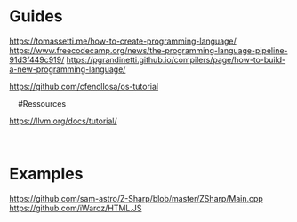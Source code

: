 

# Guides

https://tomassetti.me/how-to-create-programming-language/
https://www.freecodecamp.org/news/the-programming-language-pipeline-91d3f449c919/
https://pgrandinetti.github.io/compilers/page/how-to-build-a-new-programming-language/


https://github.com/cfenollosa/os-tutorial


&nbsp;
&nbsp;
#Ressources

https://llvm.org/docs/tutorial/


&nbsp;
&nbsp;
# Examples

https://github.com/sam-astro/Z-Sharp/blob/master/ZSharp/Main.cpp
https://github.com/iWaroz/HTML.JS